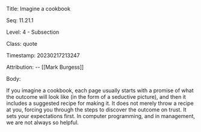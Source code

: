 Title:  Imagine a cookbook

Seq:    11.21.1

Level:  4 - Subsection

Class:  quote

Timestamp: 20230217213247

Attribution: -- [[Mark Burgess]]

Body:

If you imagine a cookbook, each page usually starts with a promise of what the outcome will look like (in the form of a seductive picture), and then it includes a suggested recipe for making it. It does not merely throw a recipe at you, forcing you through the steps to discover the outcome on trust. It sets your expectations first. In computer programming, and in management, we are not always so helpful.
